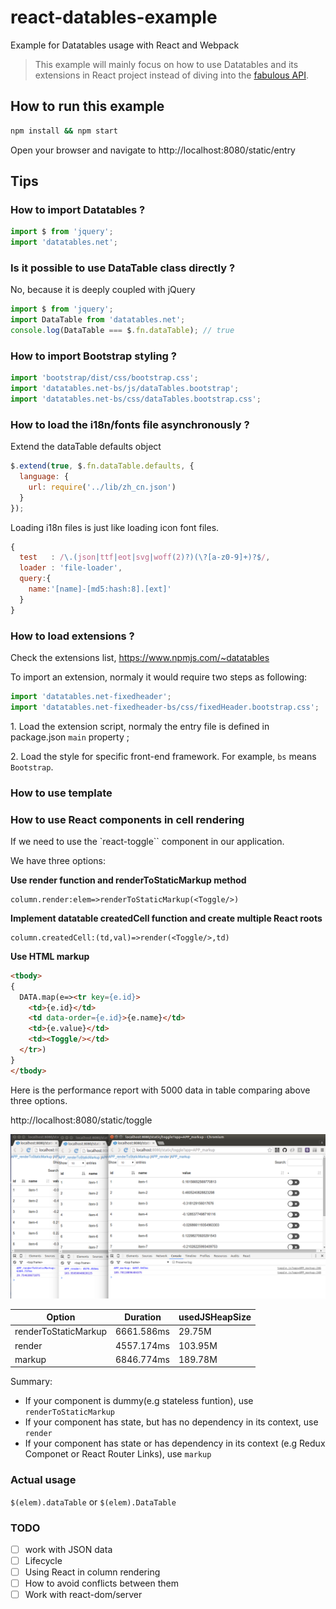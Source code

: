 # react-datables-example
Example for Datatables usage with React and Webpack

> This example will mainly focus on how to use Datatables and its extensions in React project instead of diving into the [fabulous API](http://www.datatables.net/reference/api/).

## How to run this example

```sh
npm install && npm start
```

Open your browser and navigate to http://localhost:8080/static/entry

## Tips

### How to import Datatables ?

```js
import $ from 'jquery';
import 'datatables.net';
```

### Is it possible to use DataTable class directly ?

No, because it is deeply coupled with jQuery

```js
import $ from 'jquery';
import DataTable from 'datatables.net';
console.log(DataTable === $.fn.dataTable); // true
```

### How to import Bootstrap styling ?

```js
import 'bootstrap/dist/css/bootstrap.css';
import 'datatables.net-bs/js/dataTables.bootstrap';
import 'datatables.net-bs/css/dataTables.bootstrap.css';
```

### How to load the i18n/fonts file asynchronously ?

Extend the dataTable defaults object

```js
$.extend(true, $.fn.dataTable.defaults, {
  language: {
    url: require('../lib/zh_cn.json')
  }
});
```

Loading i18n files is just like loading icon font files.

```js
{
  test   : /\.(json|ttf|eot|svg|woff(2)?)(\?[a-z0-9]+)?$/,
  loader : 'file-loader',
  query:{
    name:'[name]-[md5:hash:8].[ext]'
  }
}
```

### How to load extensions ?

Check the extensions list, https://www.npmjs.com/~datatables

To import an extension, normaly it would require two steps as following:

```js
import 'datatables.net-fixedheader';
import 'datatables.net-fixedheader-bs/css/fixedHeader.bootstrap.css';
```

1\. Load the extension script, normaly the entry file is defined in package.json `main` property ;

2\. Load the style for specific front-end framework. For example, `bs` means `Bootstrap`.

### How to use template


### How to use React components in cell rendering

If we need to use the `react-toggle`` component in our application.

We have three options:

**Use render function and renderToStaticMarkup method**
```
column.render:elem=>renderToStaticMarkup(<Toggle/>)
```

**Implement datatable createdCell function and create multiple React roots**
```
column.createdCell:(td,val)=>render(<Toggle/>,td)
```

**Use HTML markup**
```html
<tbody>
{
  DATA.map(e=><tr key={e.id}>
    <td>{e.id}</td>
    <td data-order={e.id}>{e.name}</td>
    <td>{e.value}</td>
    <td><Toggle/></td>
  </tr>)
}
</tbody>
```

Here is the performance report with 5000 data in table comparing above three options.

http://localhost:8080/static/toggle

![performance](assets/test_performance.png)

|Option                     |Duration             | usedJSHeapSize   |
|---------------------------|---------------------|------------------|
|  renderToStaticMarkup     |  6661.586ms         | 29.75M           |
|  render                   |  4557.174ms         | 103.95M          |
|  markup                   |  6846.774ms         | 189.78M          |

Summary:

* If your component is dummy(e.g stateless funtion), use `renderToStaticMarkup`
* If your component has state, but has no dependency in its context, use `render`
* If your component has state or has dependency in its context (e.g Redux Componet or React Router Links), use `markup`

### Actual usage

`$(elem).dataTable` or `$(elem).DataTable`

### TODO

* [ ] work with JSON data
* [ ] Lifecycle
* [ ] Using React in column rendering
* [ ] How to avoid conflicts between them
* [ ] Work with react-dom/server